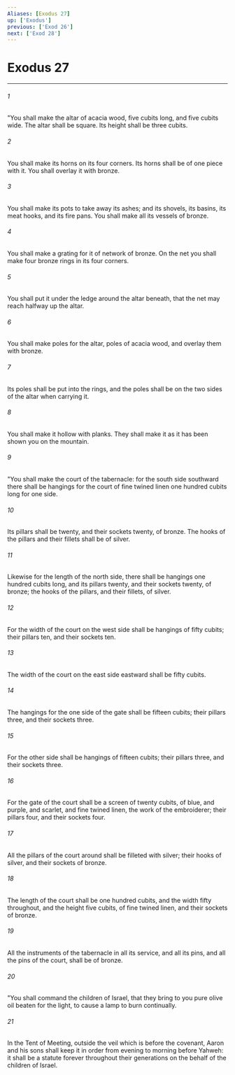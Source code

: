 ```yaml
---
Aliases: [Exodus 27]
up: ['Exodus']
previous: ['Exod 26']
next: ['Exod 28']
---
```

# Exodus 27
***





###### 1 

"You shall make the altar of acacia wood, five cubits long, and five cubits wide. The altar shall be square. Its height shall be three cubits. 



###### 2 

You shall make its horns on its four corners. Its horns shall be of one piece with it. You shall overlay it with bronze. 



###### 3 

You shall make its pots to take away its ashes; and its shovels, its basins, its meat hooks, and its fire pans. You shall make all its vessels of bronze. 



###### 4 

You shall make a grating for it of network of bronze. On the net you shall make four bronze rings in its four corners. 



###### 5 

You shall put it under the ledge around the altar beneath, that the net may reach halfway up the altar. 



###### 6 

You shall make poles for the altar, poles of acacia wood, and overlay them with bronze. 



###### 7 

Its poles shall be put into the rings, and the poles shall be on the two sides of the altar when carrying it. 



###### 8 

You shall make it hollow with planks. They shall make it as it has been shown you on the mountain. 



###### 9 

"You shall make the court of the tabernacle: for the south side southward there shall be hangings for the court of fine twined linen one hundred cubits long for one side. 



###### 10 

Its pillars shall be twenty, and their sockets twenty, of bronze. The hooks of the pillars and their fillets shall be of silver. 



###### 11 

Likewise for the length of the north side, there shall be hangings one hundred cubits long, and its pillars twenty, and their sockets twenty, of bronze; the hooks of the pillars, and their fillets, of silver. 



###### 12 

For the width of the court on the west side shall be hangings of fifty cubits; their pillars ten, and their sockets ten. 



###### 13 

The width of the court on the east side eastward shall be fifty cubits. 



###### 14 

The hangings for the one side of the gate shall be fifteen cubits; their pillars three, and their sockets three. 



###### 15 

For the other side shall be hangings of fifteen cubits; their pillars three, and their sockets three. 



###### 16 

For the gate of the court shall be a screen of twenty cubits, of blue, and purple, and scarlet, and fine twined linen, the work of the embroiderer; their pillars four, and their sockets four. 



###### 17 

All the pillars of the court around shall be filleted with silver; their hooks of silver, and their sockets of bronze. 



###### 18 

The length of the court shall be one hundred cubits, and the width fifty throughout, and the height five cubits, of fine twined linen, and their sockets of bronze. 



###### 19 

All the instruments of the tabernacle in all its service, and all its pins, and all the pins of the court, shall be of bronze. 



###### 20 

"You shall command the children of Israel, that they bring to you pure olive oil beaten for the light, to cause a lamp to burn continually. 



###### 21 

In the Tent of Meeting, outside the veil which is before the covenant, Aaron and his sons shall keep it in order from evening to morning before Yahweh: it shall be a statute forever throughout their generations on the behalf of the children of Israel.
